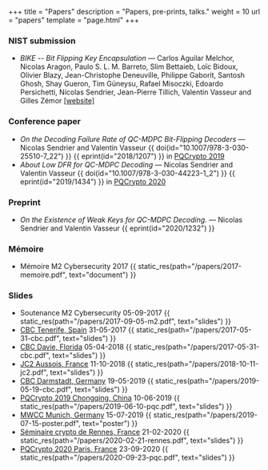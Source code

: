 +++
title = "Papers"
description = "Papers, pre-prints, talks."
weight = 10
url = "papers"
template = "page.html"
+++
### NIST submission
- *BIKE -- Bit Flipping Key Encapsulation* — Carlos Aguilar Melchor, Nicolas Aragon, Paulo S. L. M. Barreto, Slim Bettaieb, Loïc Bidoux, Olivier Blazy, Jean-Christophe Deneuville, Philippe Gaborit, Santosh Ghosh, Shay Gueron, Tim Güneysu, Rafael Misoczki, Edoardo Persichetti, Nicolas Sendrier, Jean-Pierre Tillich, Valentin Vasseur and Gilles Zémor [\[website\]](https://bikesuite.org/)

### Conference paper
- *On the Decoding Failure Rate of QC-MDPC Bit-Flipping Decoders* — Nicolas Sendrier and Valentin Vasseur {{ doi(id="10.1007/978-3-030-25510-7_22") }} {{ eprint(id="2018/1207") }} in [PQCrypto 2019](https://pqcrypto2019.org/)
- *About Low DFR for QC-MDPC Decoding* — Nicolas Sendrier and Valentin Vasseur {{ doi(id="10.1007/978-3-030-44223-1_2") }} {{ eprint(id="2019/1434") }} in [PQCrypto 2020](https://pqcrypto2020.inria.fr/)

### Preprint
- *On the Existence of Weak Keys for QC-MDPC Decoding.* — Nicolas Sendrier and Valentin Vasseur {{ eprint(id="2020/1232") }}

### Mémoire
- Mémoire M2 Cybersecurity 2017 {{ static_res(path="/papers/2017-memoire.pdf", text="document") }}

### Slides
- Soutenance M2 Cybersecurity 05-09-2017 {{ static_res(path="/papers/2017-09-05-m2.pdf", text="slides") }}
- [CBC Tenerife, Spain](http://eventos.ull.es/8227/detail/fifth-code-based-cryptography-workshop.html) 31-05-2017 {{ static_res(path="/papers/2017-05-31-cbc.pdf", text="slides") }}
- [CBC Davie, Florida](http://www.math.fau.edu/codebasedcryptoworkshop2018/) 05-04-2018  {{ static_res(path="/papers/2017-05-31-cbc.pdf", text="slides") }}
- [JC2 Aussois, France](https://jc2-2018.sciencesconf.org/) 11-10-2018 {{ static_res(path="/papers/2018-10-11-jc2.pdf", text="slides") }}
- [CBC Darmstadt, Germany](https://cbc2019.dii.univpm.it/) 19-05-2019  {{ static_res(path="/papers/2019-05-19-cbc.pdf", text="slides") }}
- [PQCrypto 2019 Chongqing, China](https://pqcrypto2019.org/) 10-06-2019  {{ static_res(path="/papers/2019-06-10-pqc.pdf", text="slides") }}
- [MWCC Munich, Germany](https://www.lnt.ei.tum.de/events/2019-munich-workshop-on-coding-and-cryptography-mwcc/) 15-07-2019  {{ static_res(path="/papers/2019-07-15-poster.pdf", text="poster") }}
- [Séminaire crypto de Rennes, France](https://webmath.univ-rennes1.fr/crypto/) 21-02-2020 {{ static_res(path="/papers/2020-02-21-rennes.pdf", text="slides") }}
- [PQCrypto 2020 Paris, France](https://pqcrypto2020.inria.fr/) 23-09-2020  {{ static_res(path="/papers/2020-09-23-pqc.pdf", text="slides") }}
